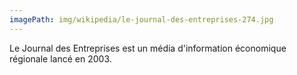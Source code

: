 ```yaml
---
imagePath: img/wikipedia/le-journal-des-entreprises-274.jpg
---
```


Le Journal des Entreprises est un média d'information économique régionale lancé en 2003.
